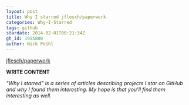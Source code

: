 ```yaml
---
layout: post
title: Why I starred jflesch/paperwork
categories: Why-I-Starred
tags: github
stardate: 2014-02-01T00:21:34Z
gh_id: 1955800
author: Nick Peihl
---
```


[jflesch/paperwork](star.repo.html_url)

**WRITE CONTENT**

*"Why I starred" is a series of articles describing projects I star on GitHub and why I found them interesting. My hope is that you'll find them interesting as well.*

